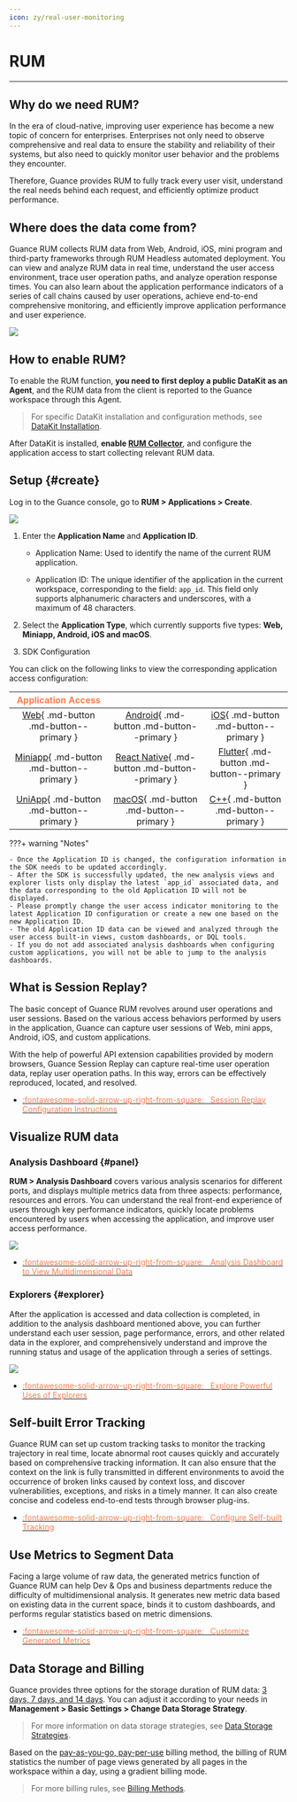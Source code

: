 ```yaml
---
icon: zy/real-user-monitoring
---
```

# RUM

---

## Why do we need RUM?

In the era of cloud-native, improving user experience has become a new topic of concern for enterprises. Enterprises not only need to observe comprehensive and real data to ensure the stability and reliability of their systems, but also need to quickly monitor user behavior and the problems they encounter.

Therefore, Guance provides RUM to fully track every user visit, understand the real needs behind each request, and efficiently optimize product performance.

## Where does the data come from?

Guance RUM collects RUM data from Web, Android, iOS, mini program and third-party frameworks through RUM Headless automated deployment. You can view and analyze RUM data in real time, understand the user access environment, trace user operation paths, and analyze operation response times. You can also learn about the application performance indicators of a series of call chains caused by user operations, achieve end-to-end comprehensive monitoring, and efficiently improve application performance and user experience.

![](img/rum-arch_1.png)

## How to enable RUM?

To enable the RUM function, **you need to first deploy a public DataKit as an Agent**, and the RUM data from the client is reported to the Guance workspace through this Agent.

> For specific DataKit installation and configuration methods, see [DataKit Installation](../datakit/datakit-install.md).

After DataKit is installed, **enable [RUM Collector](../integrations/rum.md)**, and configure the application access to start collecting relevant RUM data.

## Setup {#create}

Log in to the Guance console, go to **RUM > Applications > Create**.

![](img/rum-0522.png)

1. Enter the **Application Name** and **Application ID**.
    
    - Application Name: Used to identify the name of the current RUM application.
    
    - Application ID: The unique identifier of the application in the current workspace, corresponding to the field: `app_id`. This field only supports alphanumeric characters and underscores, with a maximum of 48 characters.

2. Select the **Application Type**, which currently supports five types: **Web, Miniapp, Android, iOS and macOS**.

3. SDK Configuration

You can click on the following links to view the corresponding application access configuration:

| <font color=coral>**Application Access**</font> |  |  |
| :----------------------------------------------------------: | :----------------------------------------------------------: | :----------------------------------------------------------: |
| [Web](web/app-access.md){ .md-button .md-button--primary } | [Android](android/app-access.md){ .md-button .md-button--primary } | [iOS](ios/app-access.md){ .md-button .md-button--primary } |
| [Miniapp](miniapp/app-access.md){ .md-button .md-button--primary } | [React Native](react-native/app-access.md){ .md-button .md-button--primary } | [Flutter](flutter/app-access.md){ .md-button .md-button--primary } |
| [UniApp](uni-app/app-access.md){ .md-button .md-button--primary } | [macOS](macos/app-access.md){ .md-button .md-button--primary } | [C++](cpp/app-access.md){ .md-button .md-button--primary } |

???+ warning "Notes"

    - Once the Application ID is changed, the configuration information in the SDK needs to be updated accordingly.
    - After the SDK is successfully updated, the new analysis views and explorer lists only display the latest `app_id` associated data, and the data corresponding to the old Application ID will not be displayed.
    - Please promptly change the user access indicator monitoring to the latest Application ID configuration or create a new one based on the new Application ID.
    - The old Application ID data can be viewed and analyzed through the user access built-in views, custom dashboards, or DQL tools.
    - If you do not add associated analysis dashboards when configuring custom applications, you will not be able to jump to the analysis dashboards.

<!--
For the relevant configuration instructions for selecting custom application types:

- Select the **macOS** application type to view the corresponding application access instructions on the right.
- In the **Analysis Dashboard** column, you can customize the selection of built-in views as the associated analysis dashboard for this application.
- The default custom application type <u>does not have an analysis dashboard</u> and needs to be manually configured. You can bind multiple built-in views at the same time.

| Operation | Description |
| --- | --- |
| Filter dropdown | Single selection, supports fuzzy matching search, range: built-in views. |
| Jump | Click to jump and open the analysis dashboard, and pass the current application ID to the view variable. |
| Delete | Click to delete the added associated analysis dashboard. |


- After the configuration is completed, go back to the **Application List**. You can click :material-dots-horizontal: to edit or delete the application.


- You can further view detailed information about the current user access application by clicking **[Analysis Dashboard](https://www.notion.so/app-analysis.md)** or **[Explorer](https://www.notion.so/explorer/index.md)**.
-->

## What is Session Replay?

The basic concept of Guance RUM revolves around user operations and user sessions. Based on the various access behaviors performed by users in the application, Guance can capture user sessions of Web, mini apps, Android, iOS, and custom applications.

With the help of powerful API extension capabilities provided by modern browsers, Guance Session Replay can capture real-time user operation data, replay user operation paths. In this way, errors can be effectively reproduced, located, and resolved.

<div class="grid cards" markdown>

- [<font color="coral"> :fontawesome-solid-arrow-up-right-from-square: &nbsp; Session Replay Configuration Instructions</font>](./session-replay/index.md)

</div>

## Visualize RUM data

### Analysis Dashboard {#panel}

**RUM > Analysis Dashboard** covers various analysis scenarios for different ports, and displays multiple metrics data from three aspects: performance, resources and errors. You can understand the real front-end experience of users through key performance indicators, quickly locate problems encountered by users when accessing the application, and improve user access performance.

![](img/panel-rum.png)

<div class="grid cards" markdown>

- [<font color="coral"> :fontawesome-solid-arrow-up-right-from-square: &nbsp; Analysis Dashboard to View Multidimensional Data</font>](./app-analysis.md)


</div>

### Explorers {#explorer}

After the application is accessed and data collection is completed, in addition to the analysis dashboard mentioned above, you can further understand each user session, page performance, errors, and other related data in the explorer, and comprehensively understand and improve the running status and usage of the application through a series of settings.

![](img/explorer-rum.gif)

<div class="grid cards" markdown>

- [<font color="coral"> :fontawesome-solid-arrow-up-right-from-square: &nbsp; Explore Powerful Uses of Explorers</font>](./explorer/index.md)


</div>

## Self-built Error Tracking

Guance RUM can set up custom tracking tasks to monitor the tracking trajectory in real time, locate abnormal root causes quickly and accurately based on comprehensive tracking information. It can also ensure that the context on the link is fully transmitted in different environments to avoid the occurrence of broken links caused by context loss, and discover vulnerabilities, exceptions, and risks in a timely manner. It can also create concise and codeless end-to-end tests through browser plug-ins.

<div class="grid cards" markdown>

- [<font color="coral"> :fontawesome-solid-arrow-up-right-from-square: &nbsp; Configure Self-built Tracking</font>](./self-tracking.md)


</div>

## Use Metrics to Segment Data

Facing a large volume of raw data, the generated metrics function of Guance RUM can help Dev & Ops and business departments reduce the difficulty of multidimensional analysis. It generates new metric data based on existing data in the current space, binds it to custom dashboards, and performs regular statistics based on metric dimensions.

<div class="grid cards" markdown>

- [<font color="coral"> :fontawesome-solid-arrow-up-right-from-square: &nbsp; Customize Generated Metrics</font>](./generate-metrics.md)

</div>

## Data Storage and Billing

Guance provides three options for the storage duration of RUM data: <u>3 days, 7 days, and 14 days</u>. You can adjust it according to your needs in **Management > Basic Settings > Change Data Storage Strategy**.

> For more information on data storage strategies, see [Data Storage Strategies](../billing/billing-method/data-storage.md).

Based on the <u>pay-as-you-go, pay-per-use</u> billing method, the billing of RUM statistics the number of page views generated by all pages in the workspace within a day, using a gradient billing mode.

> For more billing rules, see [Billing Methods](../billing/billing-method/index.md#pv).